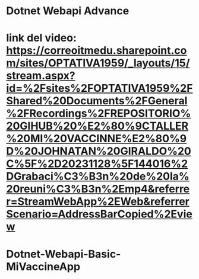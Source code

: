# Dotnet Webapi Advance
# link del video: https://correoitmedu.sharepoint.com/sites/OPTATIVA1959/_layouts/15/stream.aspx?id=%2Fsites%2FOPTATIVA1959%2FShared%20Documents%2FGeneral%2FRecordings%2FREPOSITORIO%20GIHUB%20%E2%80%9CTALLER%20MI%20VACCINNE%E2%80%9D%20JOHNATAN%20GIRALDO%20C%5F%2D20231128%5F144016%2DGrabaci%C3%B3n%20de%20la%20reuni%C3%B3n%2Emp4&referrer=StreamWebApp%2EWeb&referrerScenario=AddressBarCopied%2Eview
# Dotnet-Webapi-Basic-MiVaccineApp
